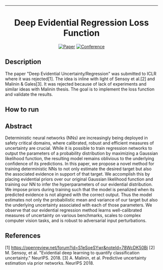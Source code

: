 ---

<div align="center">    
 
# Deep Evidential Regression Loss Function

[![Paper](http://img.shields.io/badge/paper-arxiv.1001.2234-B31B1B.svg)](https://arxiv.org/abs/1910.02600)
[![Conference](http://img.shields.io/badge/ICLR-2020-4b44ce.svg)](https://openreview.net/forum?id=S1eSoeSYwr)

<!--  
Conference   
-->   
</div>
 
## Description   
The paper "Deep Evidential Uncertainty/Regression" was submitted to ICLR where
it was rejected[1]. The idea is inline with light of Sensoy et al.[2] and Malinin & Gales[3].
It was rejected because of lack of experiments and similar ideas with Malinin thesis.
The goal is to implement the loss function and validate the results.


## How to run   



## Abstract
Deterministic neural networks (NNs) are increasingly being deployed in safety
critical domains, where calibrated, robust and efficient measures of
uncertainty are crucial. While it is possible to train regression networks to
output the parameters of a probability distribution by maximizing a Gaussian
likelihood function, the resulting model remains oblivious to the underlying
confidence of its predictions. In this paper, we propose a novel method for
training deterministic NNs to not only estimate the desired target but also the
associated evidence in support of that target. We accomplish this by  placing
evidential priors over our original Gaussian likelihood function and training
our NN to infer the hyperparameters of our evidential distribution. We impose
priors during training such that the model is penalized when its predicted
evidence is not aligned with the correct output. Thus the model estimates not
only the probabilistic mean and variance of our target but also the underlying
uncertainty associated with each of those parameters. We observe that our
evidential regression method learns well-calibrated measures of uncertainty on
various benchmarks, scales to complex computer vision tasks, and is robust to
adversarial input perturbations.

## References
[1] https://openreview.net/forum?id=S1eSoeSYwr&noteId=78WcDK50Bi
[2] M. Sensoy, et al. "Evidential deep learning to quantify classification uncertainty." NeurIPS. 2018.
[3] A. Malinin, et al. Predictive uncertainty estimation via prior networks. NeurIPS 2018.
